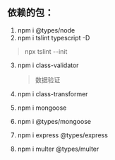 ## 依赖的包：
1. npm i @types/node
2. npm i tslint typescript -D
>npx tslint --init

3. npm i class-validator

   > 数据验证

4. npm i class-transformer

5. npm i mongoose

6. npm i @types/mongoose

7. npm i express @types/express

8. npm i multer @types/multer
